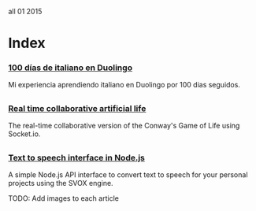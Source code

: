 <permalink>all</permalink>
<month>01</month>
<year>2015</year>

# Index

### [100 días de italiano en Duolingo](http://www.adelriosantiago.com/gitblog/spa/100-duolingo)
Mi experiencia aprendiendo italiano en Duolingo por 100 dias seguidos.

## 

### [Real time collaborative artificial life](http://www.adelriosantiago.com/gitblog/eng/artificial)
The real-time collaborative version of the Conway's Game of Life using Socket.io.

## 

### [Text to speech interface in Node.js](http://www.adelriosantiago.com/gitblog/eng/text-to-speech)
A simple Node.js API interface to convert text to speech for your personal projects using the SVOX engine.

<hidden>TODO: Add images to each article</hidden>